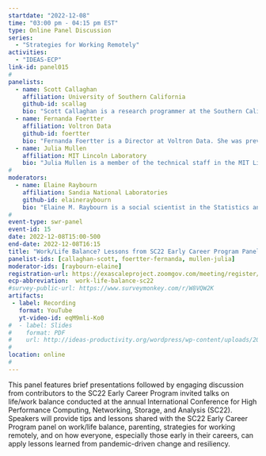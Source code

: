 ```yaml
---
startdate: "2022-12-08"
time: "03:00 pm - 04:15 pm EST"
type: Online Panel Discussion
series:
  - "Strategies for Working Remotely"
activities:
  - "IDEAS-ECP"
link-id: panel015
#
panelists:
  - name: Scott Callaghan
    affiliation: University of Southern California
    github-id: scallag
    bio: "Scott Callaghan is a research programmer at the Southern California Earthquake Center (SCEC), based in Los Angeles, though he works remotely from St. Louis, Missouri. He first got involved at SCEC as an undergraduate intern, then as a graduate student, and now as staff. Scott is the project lead on a software application which performs physics-based probabilistic seismic hazard analysis for California. This software typically runs on large HPC systems such as Blue Waters at NCSA and Titan at OLCF. His research interests include scientific workflows and high throughput computing."
  - name: Fernanda Foertter
    affiliation: Voltron Data
    github-id: foertter
    bio: "Fernanda Foertter is a Director at Voltron Data. She was previously a GPU Developer Advocate for Healthcare HPC+AI with NVIDIA, and before that in the HPC User Assistance Group as an HPC Programmer and Training Coordinator at the Oak Ridge Leadership Computing Facility. She participated in the CORAL project that selected Summit as the next supercomputer to replace Titan."
  - name: Julia Mullen
    affiliation: MIT Lincoln Laboratory
    bio: "Julia Mullen is a member of the technical staff in the MIT Lincoln Laboratory Supercomputing Center (LLSC), where she assists researchers in maximizing their use of high-performance computing resources in order to minimize their time to solution. As an expert in high-performance computing for computational engineering applications, she focuses on redesigning scientific workflows to streamline processing and improve the performance of computational engineering applications."
#
moderators:
  - name: Elaine Raybourn
    affiliation: Sandia National Laboratories
    github-id: elaineraybourn
    bio: "Elaine M. Raybourn is a social scientist in the Statistics and Human Systems Group (Applied Cognitive Science) at Sandia National Laboratories. Her research focuses on virtual teams, methods for software productivity, immersive virtual environments, scientific visualization, and transmedia learning. She was the SC21 Scientific Visualization &amp; Data Analytics Showcase Chair. Elaine has worked remotely for a combined total of 15 years while at Sandia National Laboratories: from the UK as a guest researcher at British Telecom; Germany (Fraunhofer FIT) and France (INRIA) as a Fellow of the European Research Consortium in Informatics and Mathematics (ERCIM), and most recently as Sandia’s Institutional PI for the Exascale Computing Project (ECP) Interoperable Design of Extreme-scale Application Software (IDEAS) productivity project. Elaine leads <a href='https://bssw.io/psip/'>PSIP</a> and the ECP panel series <a href='https://www.exascaleproject.org/strategies-for-working-remotely/'>Strategies for Working Remotely</a>."
#
event-type: swr-panel
event-id: 15
date: 2022-12-08T15:00-500
end-date: 2022-12-08T16:15
title: "Work/Life Balance? Lessons from SC22 Early Career Program Panelists" 
panelist-ids: [callaghan-scott, foertter-fernanda, mullen-julia]
moderator-ids: [raybourn-elaine]
registration-url: https://exascaleproject.zoomgov.com/meeting/register/vJItce2spjouGd8IGPZBSdIigXMI7oAsXsE
ecp-abbreviation:  work-life-balance-sc22
#survey-public-url: https://www.surveymonkey.com/r/W8VQW2K
artifacts:
 - label: Recording
   format: YouTube
   yt-video-id: eqM9mli-Ko0
#  - label: Slides
#    format: PDF
#    url: http://ideas-productivity.org/wordpress/wp-content/uploads/2021/03/swr008-creativity.pdf
#
location: online
#
---
```

This panel features brief presentations followed by engaging discussion from contributors to the SC22 Early Career Program invited talks on life/work balance conducted at the annual International Conference for High Performance Computing, Networking, Storage, and Analysis (SC22). Speakers will provide tips and lessons shared with the SC22 Early Career Program panel on work/life balance, parenting, strategies for working remotely, and on how everyone, especially those early in their careers, can apply lessons learned from pandemic-driven change and resiliency.
